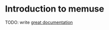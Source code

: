 # Introduction to memuse

TODO: write [great documentation](http://jacobian.org/writing/what-to-write/)
